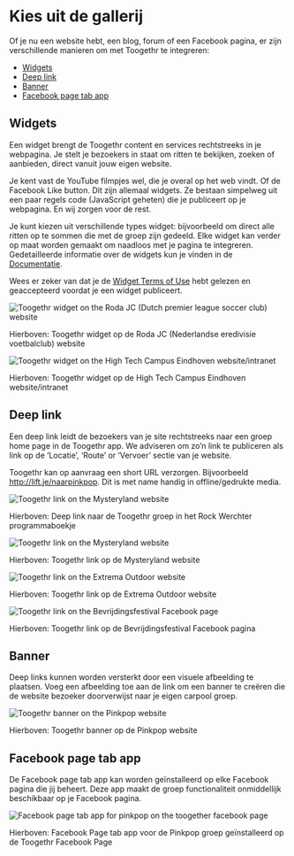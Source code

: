 Kies uit de gallerij
====================

Of je nu een website hebt, een blog, forum of een Facebook pagina, er zijn verschillende manieren om met Toogethr te integreren:

* [Widgets](#widgets)
* [Deep link](#deep-link)
* [Banner](#banner)
* [Facebook page tab app](#facebook-page-tab-app)

## Widgets
Een widget brengt de Toogethr content en services rechtstreeks in je webpagina. Je stelt je bezoekers in staat om ritten te bekijken, zoeken of aanbieden, direct vanuit jouw eigen website. 

Je kent vast de YouTube filmpjes wel, die je overal op het web vindt. Of de Facebook Like button. Dit zijn allemaal widgets. Ze bestaan simpelweg uit een paar regels code (JavaScript geheten) die je publiceert op je webpagina. En wij zorgen voor de rest.

Je kunt kiezen uit verschillende types widget: bijvoorbeeld om direct alle ritten op te sommen die met de groep zijn gedeeld. Elke widget kan verder op maat worden gemaakt om naadloos met je pagina te integreren.  Gedetailleerde informatie over de widgets kun je vinden in de [Documentatie](documentation/documentation-overview/).

Wees er zeker van dat je de [Widget Terms of Use](http://www.toogethr.com/legal/) hebt gelezen en geaccepteerd voordat je een widget publiceert.

![Toogethr widget on the Roda JC (Dutch premier league soccer club) website](http://www.toogethr.com/sites/default/files/styles/large/public/1/Widget%20Roda%20JC.png?itok=jd-bm107)

Hierboven: Toogethr widget op de Roda JC (Nederlandse eredivisie voetbalclub) website

![Toogethr widget on the High Tech Campus Eindhoven website/intranet](http://www.toogethr.com/sites/default/files/styles/large/public/1/High%20Tech%20Campus%20Eindhoven%20Toogethr.png?itok=LZr_Mx-m)

Hierboven: Toogethr widget op de High Tech Campus Eindhoven website/intranet

## Deep link
Een deep link leidt de bezoekers van je site rechtstreeks naar een groep home page in de Toogethr app. We adviseren om zo’n link te publiceren als link op de ‘Locatie’, ‘Route’ or ‘Vervoer’ sectie van je website.

Toogethr kan op aanvraag een short URL verzorgen. Bijvoorbeeld http://lift.je/naarpinkpop. Dit is met name handig in offline/gedrukte media.

![Toogethr link on the Mysteryland website](http://www.toogethr.com/sites/default/files/styles/large/public/1/pinkpop.jpg?itok=zoYVfcy4)

Hierboven: Deep link naar de Toogethr groep in het Rock Werchter programmaboekje

![Toogethr link on the Mysteryland website](http://www.toogethr.com/sites/default/files/styles/large/public/1/Mysteryland.png?itok=n8wEjwoD)

Hierboven: Toogethr link op de Mysteryland website

![Toogethr link on the Extrema Outdoor website](http://www.toogethr.com/sites/default/files/styles/large/public/1/Website%20Extrema.png?itok=bdModZMt)

Hierboven: Toogethr link op de Extrema Outdoor website

![Toogethr link on the Bevrijdingsfestival Facebook page](http://www.toogethr.com/sites/default/files/styles/large/public/1/Facebook%20post%20BVF%20Gron.png?itok=75usrU4c)

Hierboven: Toogethr link op de Bevrijdingsfestival Facebook pagina

## Banner
Deep links kunnen worden versterkt door een visuele afbeelding te plaatsen. Voeg een afbeelding toe aan de link om een banner te creëren die de website bezoeker doorverwijst naar je eigen carpool groep.

![Toogethr banner on the Pinkpop website](http://www.toogethr.com/sites/default/files/styles/large/public/1/Pinkpop%20website_1.png?itok=4kvPZFGa)

Hierboven: Toogethr banner op de Pinkpop website

## Facebook page tab app
De Facebook page tab app kan worden geïnstalleerd op elke Facebook pagina die jij beheert. Deze app maakt de groep functionaliteit onmiddellijk beschikbaar op je Facebook pagina.

![Facebook page tab app for pinkpop on the toogether facebook page](http://www.toogethr.com/sites/default/files/styles/large/public/1/Toogethr%20Facebook%20Page%20tab%20app%20for%20Pinkpop.png?itok=t7rQ3n_H)

Hierboven: Facebook Page tab app voor de Pinkpop groep geïnstalleerd op de  Toogethr Facebook Page
